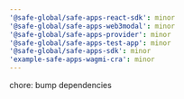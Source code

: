 ```yaml
---
'@safe-global/safe-apps-react-sdk': minor
'@safe-global/safe-apps-web3modal': minor
'@safe-global/safe-apps-provider': minor
'@safe-global/safe-apps-test-app': minor
'@safe-global/safe-apps-sdk': minor
'example-safe-apps-wagmi-cra': minor
---
```


chore: bump dependencies
